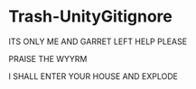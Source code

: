 # Trash-UnityGitignore

ITS ONLY ME AND GARRET LEFT HELP PLEASE

PRAISE THE WYYRM

I SHALL ENTER YOUR HOUSE AND EXPLODE
